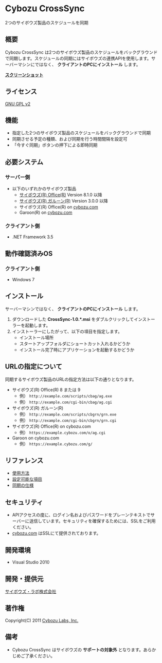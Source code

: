 Cybozu CrossSync
================

2つのサイボウズ製品のスケジュールを同期

概要
----
Cybozu CrossSync は2つのサイボウズ製品のスケジュールをバックグラウンドで同期します。スケジュールの同期にはサイボウズの連携APIを使用します。サーバーマシンにではなく、 **クライアントのPCにインストール** します。

**[スクリーンショット](https://github.com/hatashinya/cybozu-crosssync/wiki/ScreenShot)**

ライセンス
---------
[GNU GPL v2](http://www.gnu.org/licenses/old-licenses/gpl-2.0.html)

機能
----
* 指定した2つのサイボウズ製品のスケジュールをバックグラウンドで同期
* 同期させる予定の種類、および同期を行う時間間隔を設定可
* 「今すぐ同期」ボタンの押下による即時同期

必要システム
------------
### サーバー側
* 以下のいずれかのサイボウズ製品
  * [サイボウズ(R) Office(R)](http://products.cybozu.co.jp/office/) Version 8.1.0 以降
  * [サイボウズ(R) ガルーン(R)](http://products.cybozu.co.jp/garoon/) Version 3.0.0 以降
  * サイボウズ(R) Office(R) on [cybozu.com](https://www.cybozu.com/)
  * Garoon(R) on [cybozu.com](https://www.cybozu.com/)

### クライアント側
* .NET Framework 3.5

動作確認済みOS
--------------
### クライアント側
* Windows 7

インストール
------------
サーバーマシンではなく、 **クライアントのPCにインストール** します。

1. ダウンロードした **CrossSync-1.0.*.msi** をダブルクリックしてインストーラーを起動します。
2. インストーラーにしたがって、以下の項目を指定します。
   * インストール場所
   * スタートアップフォルダにショートカット入れるかどうか
   * インストール完了時にアプリケーションを起動するかどうか

URLの指定について
-----------------
同期するサイボウズ製品のURLの指定方法は以下の通りとなります。

* サイボウズ(R) Office(R) 8 または 9
  * 例） `http://example.com/scripts/cbag/ag.exe`
  * 例） `http://example.com/cgi-bin/cbag/ag.cgi`
* サイボウズ(R) ガルーン(R)
  * 例） `http://example.com/scripts/cbgrn/grn.exe`
  * 例） `http://example.com/cgi-bin/cbgrn/grn.cgi`
* サイボウズ(R) Office(R) on cybozu.com
  * 例） `https://example.cybozu.com/o/ag.cgi`
* Garoon on cybozu.com
  * 例） `https://example.cybozu.com/g/`

リファレンス
------------
* [使用方法](https://github.com/hatashinya/cybozu-crosssync/wiki/Usage)
* [設定可能な項目](https://github.com/hatashinya/cybozu-crosssync/wiki/SettingItems)
* [同期の仕様](https://github.com/hatashinya/cybozu-crosssync/wiki/SyncSpec)

セキュリティ
------------
* APIアクセスの度に、ログイン名およびパスワードをプレーンテキストでサーバーに送信しています。セキュリティを確保するためには、SSLをご利用ください。 
* [cybozu.com](https://www.cybozu.com/) はSSLにて提供されております。

開発環境
--------
* Visual Studio 2010

開発・提供元
------------
[サイボウズ・ラボ株式会社](http://labs.cybozu.co.jp/)

著作権
------
Copyright(C) 2011 [Cybozu Labs, Inc.](http://labs.cybozu.co.jp/)

備考
----
* Cybozu CrossSync はサイボウズの **サポートの対象外** となります。あらかじめご了承ください。

